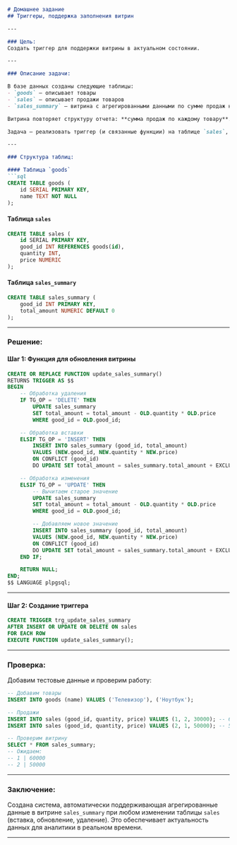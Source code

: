 ```markdown
# Домашнее задание  
## Триггеры, поддержка заполнения витрин

---

### Цель:
Создать триггер для поддержки витрины в актуальном состоянии.

---

### Описание задачи:

В базе данных созданы следующие таблицы:
- `goods` — описывает товары
- `sales` — описывает продажи товаров
- `sales_summary` — витрина с агрегированными данными по сумме продаж на каждый товар

Витрина повторяет структуру отчета: **сумма продаж по каждому товару**.

Задача — реализовать триггер (и связанные функции) на таблице `sales`, чтобы при **добавлении, изменении или удалении** записи автоматически обновлялась витрина `sales_summary`.

---

### Структура таблиц:

#### Таблица `goods`
```sql
CREATE TABLE goods (
    id SERIAL PRIMARY KEY,
    name TEXT NOT NULL
);
```

#### Таблица `sales`
```sql
CREATE TABLE sales (
    id SERIAL PRIMARY KEY,
    good_id INT REFERENCES goods(id),
    quantity INT,
    price NUMERIC
);
```

#### Таблица `sales_summary`
```sql
CREATE TABLE sales_summary (
    good_id INT PRIMARY KEY,
    total_amount NUMERIC DEFAULT 0
);
```

---

### Решение:

#### Шаг 1: Функция для обновления витрины

```sql
CREATE OR REPLACE FUNCTION update_sales_summary()
RETURNS TRIGGER AS $$
BEGIN
    -- Обработка удаления
    IF TG_OP = 'DELETE' THEN
        UPDATE sales_summary
        SET total_amount = total_amount - OLD.quantity * OLD.price
        WHERE good_id = OLD.good_id;

    -- Обработка вставки
    ELSIF TG_OP = 'INSERT' THEN
        INSERT INTO sales_summary (good_id, total_amount)
        VALUES (NEW.good_id, NEW.quantity * NEW.price)
        ON CONFLICT (good_id)
        DO UPDATE SET total_amount = sales_summary.total_amount + EXCLUDED.total_amount;

    -- Обработка изменения
    ELSIF TG_OP = 'UPDATE' THEN
        -- Вычитаем старое значение
        UPDATE sales_summary
        SET total_amount = total_amount - OLD.quantity * OLD.price
        WHERE good_id = OLD.good_id;

        -- Добавляем новое значение
        INSERT INTO sales_summary (good_id, total_amount)
        VALUES (NEW.good_id, NEW.quantity * NEW.price)
        ON CONFLICT (good_id)
        DO UPDATE SET total_amount = sales_summary.total_amount + EXCLUDED.total_amount;
    END IF;

    RETURN NULL;
END;
$$ LANGUAGE plpgsql;
```

---

#### Шаг 2: Создание триггера

```sql
CREATE TRIGGER trg_update_sales_summary
AFTER INSERT OR UPDATE OR DELETE ON sales
FOR EACH ROW
EXECUTE FUNCTION update_sales_summary();
```

---

### Проверка:

Добавим тестовые данные и проверим работу:

```sql
-- Добавим товары
INSERT INTO goods (name) VALUES ('Телевизор'), ('Ноутбук');

-- Продажи
INSERT INTO sales (good_id, quantity, price) VALUES (1, 2, 30000); -- 60000
INSERT INTO sales (good_id, quantity, price) VALUES (2, 1, 50000); -- 50000

-- Проверим витрину
SELECT * FROM sales_summary;
-- Ожидаем:
-- 1 | 60000
-- 2 | 50000
```

---

### Заключение:

Создана система, автоматически поддерживающая агрегированные данные в витрине `sales_summary` при любом изменении таблицы `sales` (вставка, обновление, удаление). Это обеспечивает актуальность данных для аналитики в реальном времени.

---
